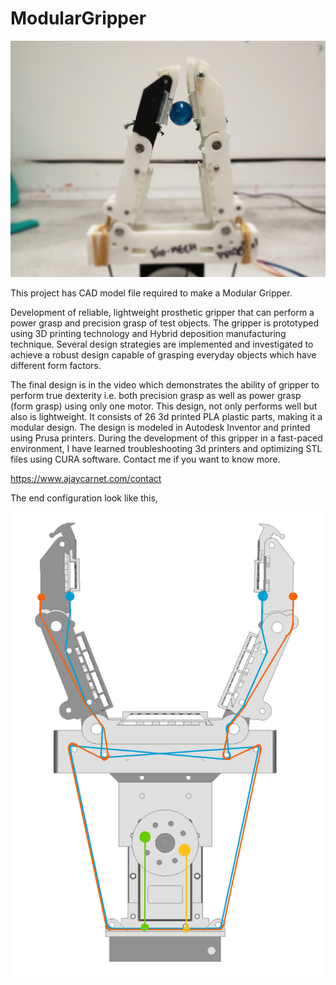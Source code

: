 # ModularGripper

![ModularGripper](display.jpg)

This project has CAD model file required to make a Modular Gripper. 

Development of reliable, lightweight prosthetic gripper that can perform a power grasp and precision grasp of test objects. The gripper is prototyped using 3D printing technology and Hybrid deposition manufacturing technique. Several design strategies are implemented and investigated to achieve a robust design capable of grasping everyday objects which have different form factors.
 
The final design is in the video which demonstrates the ability of gripper to perform true dexterity i.e. both precision grasp as well as power grasp (form grasp) using only one motor. This design, not only performs well but also is lightweight. It consists of 26 3d printed PLA plastic parts, making it a modular design. The design is modeled in Autodesk Inventor and printed using Prusa printers. During the development of this gripper in a fast-paced environment, I have learned troubleshooting 3d printers and optimizing STL files using CURA software. Contact me if you want to know more.  

https://www.ajaycarnet.com/contact


The end configuration look like this, 

![Configuration](configration2.PNG)
